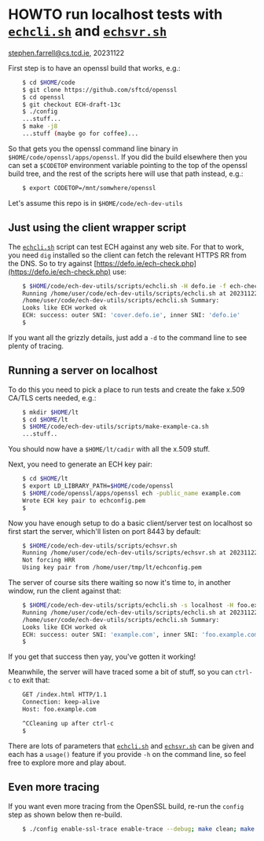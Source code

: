 # HOWTO run localhost tests with [``echcli.sh``](../scripts/echcli.sh) and [``echsvr.sh``](../scripts/echsvr.sh)

stephen.farrell@cs.tcd.ie, 20231122

First step is to have an openssl build that works, e.g.:

```bash
    $ cd $HOME/code
    $ git clone https://github.com/sftcd/openssl
    $ cd openssl
    $ git checkout ECH-draft-13c
    $ ./config
    ...stuff...
    $ make -j8
    ...stuff (maybe go for coffee)...
```

So that gets you the openssl command line binary in
``$HOME/code/openssl/apps/openssl``. If you did the build elsewhere then you
can set a ``$CODETOP`` environment variable pointing to the top of the openssl
build tree, and the rest of the scripts here will use that path instead, e.g.:

```bash
    $ export CODETOP=/mnt/somwhere/openssl
```
Let's assume this repo is in ``$HOME/code/ech-dev-utils``

## Just using the client wrapper script

The [``echcli.sh``](../scripts/echcli.sh) script can test ECH against any web site. For that to work,
you need ``dig`` installed so the client can fetch the relevant HTTPS RR from
the DNS. So to try against [https://defo.ie/ech-check.php](https://defo.ie/ech-check.php)
use:

```bash
    $ $HOME/code/ech-dev-utils/scripts/echcli.sh -H defo.ie -f ech-check.php
    Running /home/user/code/ech-dev-utils/scripts/echcli.sh at 20231122-132950
    /home/user/code/ech-dev-utils/scripts/echcli.sh Summary: 
    Looks like ECH worked ok
    ECH: success: outer SNI: 'cover.defo.ie', inner SNI: 'defo.ie'
    $ 
```

If you want all the grizzly details, just add a ``-d`` to the command line to
see plenty of tracing.

## Running a server on localhost

To do this you need to pick a place to run tests and create the fake x.509
CA/TLS certs needed, e.g.:

```bash
    $ mkdir $HOME/lt
    $ cd $HOME/lt
    $ $HOME/code/ech-dev-utils/scripts/make-example-ca.sh
    ...stuff..
```
You should now have a ``$HOME/lt/cadir`` with all the
x.509 stuff.

Next, you need to generate an ECH key pair:

```bash
    $ cd $HOME/lt
    $ export LD_LIBRARY_PATH=$HOME/code/openssl
    $ $HOME/code/openssl/apps/openssl ech -public_name example.com
    Wrote ECH key pair to echconfig.pem
    $
```
Now you have enough setup to do a basic client/server test
on localhost so first start the server, which'll listen on
port 8443 by default:

```bash
    $ $HOME/code/ech-dev-utils/scripts/echsvr.sh
    Running /home/user/code/ech-dev-utils/scripts/echsvr.sh at 20231122-131852
    Not forcing HRR
    Using key pair from /home/user/tmp/lt/echconfig.pem
```

The server of course sits there waiting so now it's time to, in another window,
run the client against that:

```bash
    $ $HOME/code/ech-dev-utils/scripts/echcli.sh -s localhost -H foo.example.com -p 8443 -P echconfig.pem -f index.html
    Running /home/user/code/ech-dev-utils/scripts/echcli.sh at 20231122-132007
    /home/user/code/ech-dev-utils/scripts/echcli.sh Summary: 
    Looks like ECH worked ok
    ECH: success: outer SNI: 'example.com', inner SNI: 'foo.example.com'
    $
```
If you get that success then yay, you've gotten it working!

Meanwhile, the server will have traced some a bit of stuff, so you can
``ctrl-c`` to exit that:

```bash
    GET /index.html HTTP/1.1
    Connection: keep-alive
    Host: foo.example.com

    ^CCleaning up after ctrl-c
    $
```

There are lots of parameters that [``echcli.sh``](../scripts/echcli.sh) and
[``echsvr.sh``](../scripts/echsrv.sh) can be given
and each has a ``usage()`` feature if you provide ``-h`` on the command line,
so feel free to explore more and play about.

## Even more tracing

If you want even more tracing from the OpenSSL build, re-run the
``config`` step as shown below then re-build.

```bash
    $ ./config enable-ssl-trace enable-trace --debug; make clean; make -j8
```
